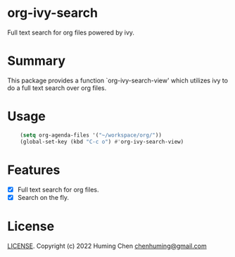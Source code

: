 # org-ivy-search

Full text search for org files powered by ivy.

# Summary
This package provides a function `org-ivy-search-view' which utilizes ivy to
do a full text search over org files.

# Usage

```lisp
    (setq org-agenda-files '("~/workspace/org/"))
    (global-set-key (kbd "C-c o") #'org-ivy-search-view)
```

# Features

- [x] Full text search for org files.
- [x] Search on the fly.

# License

[LICENSE](LICENSE). Copyright (c) 2022 Huming Chen <chenhuming@gmail.com>
